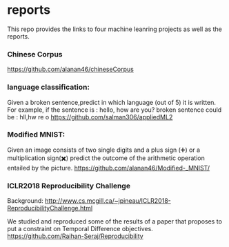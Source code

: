 # reports
This repo provides the links to four machine leanring projects as well as the reports.

### Chinese Corpus
https://github.com/alanan46/chineseCorpus

### language classification:
Given a broken sentence,predict in which language (out of 5) it is written.
For example, if the sentence is : hello, how are you?
broken sentence could be : hll,hw re o
https://github.com/salman306/appliedML2

### Modified MNIST: 
Given an image consists of two single digits and a plus sign (➕) or a multiplication sign(✖️)
predict the outcome of the arithmetic operation entailed by the picture.
https://github.com/alanan46/Modified-_MNIST/

### ICLR2018 Reproducibility Challenge
Background:
http://www.cs.mcgill.ca/~jpineau/ICLR2018-ReproducibilityChallenge.html

We studied and reproduced some of the results of a paper that proposes to put a constraint on Temporal Difference objectives.
https://github.com/Raihan-Seraj/Reproducibility
